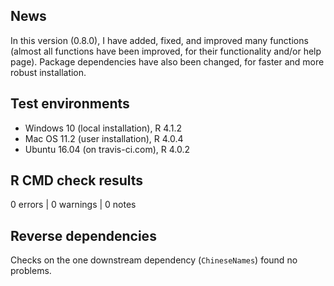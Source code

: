 ## News
In this version (0.8.0), I have added, fixed, and improved many functions (almost all functions have been improved, for their functionality and/or help page). Package dependencies have also been changed, for faster and more robust installation.


## Test environments

* Windows 10 (local installation), R 4.1.2
* Mac OS 11.2 (user installation), R 4.0.4
* Ubuntu 16.04 (on travis-ci.com), R 4.0.2


## R CMD check results

0 errors | 0 warnings | 0 notes


## Reverse dependencies

Checks on the one downstream dependency (`ChineseNames`) found no problems.

